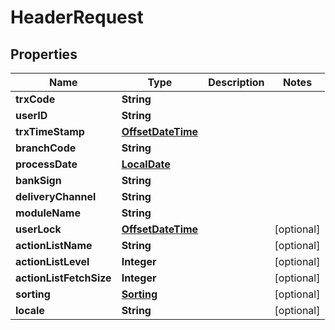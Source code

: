 
# HeaderRequest

## Properties
Name | Type | Description | Notes
------------ | ------------- | ------------- | -------------
**trxCode** | **String** |  | 
**userID** | **String** |  | 
**trxTimeStamp** | [**OffsetDateTime**](OffsetDateTime.md) |  | 
**branchCode** | **String** |  | 
**processDate** | [**LocalDate**](LocalDate.md) |  | 
**bankSign** | **String** |  | 
**deliveryChannel** | **String** |  | 
**moduleName** | **String** |  | 
**userLock** | [**OffsetDateTime**](OffsetDateTime.md) |  |  [optional]
**actionListName** | **String** |  |  [optional]
**actionListLevel** | **Integer** |  |  [optional]
**actionListFetchSize** | **Integer** |  |  [optional]
**sorting** | [**Sorting**](Sorting.md) |  |  [optional]
**locale** | **String** |  |  [optional]



